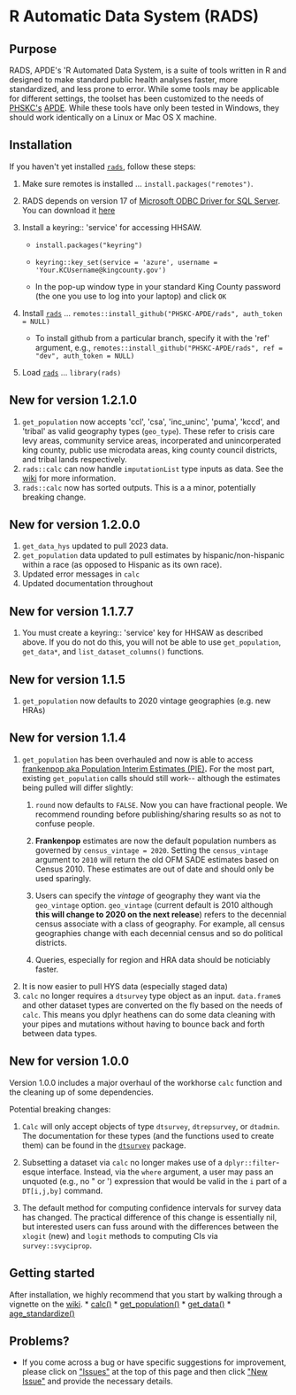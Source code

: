 # R Automatic Data System (RADS)

## Purpose

RADS, APDE's 'R Automated Data System, is a suite of tools written in R and designed to make standard public health analyses faster, more standardized, and less prone to error. While some tools may be applicable for different settings, the toolset has been customized to the needs of [PHSKC's](https://www.kingcounty.gov/depts/health.aspx) [APDE](https://www.kingcounty.gov/depts/health/data). While these tools have only been tested in Windows, they should work identically on a Linux or Mac OS X machine.

## Installation

If you haven't yet installed [`rads`](https://github.com/PHSKC-APDE/rads), follow these steps:

1.  Make sure remotes is installed ... `install.packages("remotes")`.

2.  RADS depends on version 17 of [Microsoft ODBC Driver for SQL Server](https://docs.microsoft.com/en-us/sql/connect/odbc/download-odbc-driver-for-sql-server?view=sql-server-ver15). You can download it [here](https://go.microsoft.com/fwlink/?linkid=2187214)

3.  Install a keyring:: 'service' for accessing HHSAW. 
    -   `install.packages("keyring")`
    
    -   `keyring::key_set(service = 'azure', username = 'Your.KCUsername@kingcounty.gov')`
    
    -   In the pop-up window type in your standard King County password (the one you use to log into your laptop) and click `OK`

4.  Install [`rads`](https://github.com/PHSKC-APDE/rads) ... `remotes::install_github("PHSKC-APDE/rads", auth_token = NULL)`

    -   To install github from a particular branch, specify it with the 'ref' argument, e.g., `remotes::install_github("PHSKC-APDE/rads", ref = "dev", auth_token = NULL)`

5.  Load [`rads`](https://github.com/PHSKC-APDE/rads) ... `library(rads)`

## New for version 1.2.1.0
1. `get_population` now accepts 'ccl', 'csa', 'inc_uninc', 'puma', 'kccd', and 'tribal' as valid geography types (`geo_type`). These refer to crisis care levy areas, community service areas, incorperated and unincorperated king county, public use microdata areas, king county council districts, and tribal lands respectively.
2. `rads::calc` can now handle `imputationList` type inputs as data. See the [wiki](https://github.com/PHSKC-APDE/rads/wiki/calc) for more information.
3. `rads::calc` now has sorted outputs. This is a a minor, potentially breaking change.

## New for version 1.2.0.0
1. `get_data_hys` updated to pull 2023 data.
2. `get_population` data updated to pull estimates by hispanic/non-hispanic within a race (as opposed to Hispanic as its own race).
3. Updated error messages in `calc`
4. Updated documentation throughout

## New for version 1.1.7.7
1. You must create a keyring:: 'service' key for HHSAW as described above. If you do not do this, you will not be able to use `get_population`, `get_data*`, and `list_dataset_columns()` functions.

## New for version 1.1.5
1. `get_population` now defaults to 2020 vintage geographies (e.g. new HRAs)

## New for version 1.1.4

1.  `get_population` has been overhauled and now is able to access [frankenpop aka Population Interim Estimates (PIE)](https://github.com/PHSKC-APDE/frankenpop_pub)**.** For the most part, existing `get_population` calls should still work-- although the estimates being pulled will differ slightly:
    1.  `round` now defaults to `FALSE`. Now you can have fractional people. We recommend rounding before publishing/sharing results so as not to confuse people.

    2.  **Frankenpop** estimates are now the default population numbers as governed by `census_vintage = 2020`. Setting the `census_vintage` argument to `2010` will return the old OFM SADE estimates based on Census 2010. These estimates are out of date and should only be used sparingly.

    3.  Users can specify the *vintage* of geography they want via the `geo_vintage` option. `geo_vintage` (current default is 2010 although **this will change to 2020 on the next release**) refers to the decennial census associate with a class of geography. For example, all census geographies change with each decennial census and so do political districts.

    4.  Queries, especially for region and HRA data should be noticiably faster.
2.  It is now easier to pull HYS data (especially staged data)
3.  `calc` no longer requires a `dtsurvey` type object as an input. `data.frame`s and other dataset types are converted on the fly based on the needs of `calc`. This means you dplyr heathens can do some data cleaning with your pipes and mutations without having to bounce back and forth between data types.

## New for version 1.0.0

Version 1.0.0 includes a major overhaul of the workhorse `calc` function and the cleaning up of some dependencies.

Potential breaking changes:

1.  `Calc` will only accept objects of type `dtsurvey`, `dtrepsurvey`, or `dtadmin`. The documentation for these types (and the functions used to create them) can be found in the [`dtsurvey`](https://github.com/PHSKC-APDE/dtsurvey) package.

2.  Subsetting a dataset via `calc` no longer makes use of a `dplyr::filter`-esque interface. Instead, via the `where` argument, a user may pass an unquoted (e.g., no " or ') expression that would be valid in the `i` part of a `DT[i,j,by]` command.

3.  The default method for computing confidence intervals for survey data has changed. The practical difference of this change is essentially nil, but interested users can fuss around with the differences between the `xlogit` (new) and `logit` methods to computing CIs via `survey::svyciprop`.

## Getting started

After installation, we highly recommend that you start by walking through a vignette on the [wiki](https://github.com/PHSKC-APDE/rads/wiki). \* [calc()](https://github.com/PHSKC-APDE/rads/wiki/calc) \* [get_population()](https://github.com/PHSKC-APDE/rads/wiki/get_population) \* [get_data()](https://github.com/PHSKC-APDE/rads/wiki/get_data) \* [age_standardize()](https://github.com/PHSKC-APDE/rads/wiki/age_standardize)

## Problems?

-   If you come across a bug or have specific suggestions for improvement, please click on ["Issues"](https://github.com/PHSKC-APDE/rads/issues) at the top of this page and then click ["New Issue"](https://github.com/PHSKC-APDE/rads/issues/new/choose) and provide the necessary details.
